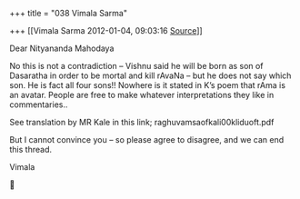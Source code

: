 +++
title = "038 Vimala Sarma"

+++
[[Vimala Sarma	2012-01-04, 09:03:16 [Source](https://groups.google.com/g/samskrita/c/LK1DSKjM9Zs)]]



Dear Nityananda Mahodaya

No this is not a contradiction – Vishnu said he will be born as son of Dasaratha in order to be mortal and kill rAvaNa – but he does not say which son. He is fact all four sons!! Nowhere is it stated in K’s
poem that rAma is an avatar. People are free to make whatever interpretations they like in commentaries..

See translation by MR Kale in this link; raghuvamsaofkali00kliduoft.pdf

But I cannot convince you – so please agree to disagree, and we can end this thread.

Vimala



